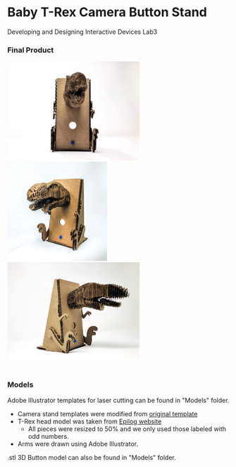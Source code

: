 # Baby T-Rex Camera Button Stand
Developing and Designing Interactive Devices Lab3

### Final Product
<img src="https://github.com/hathaitornr/T-Rex-CameraButtonStand/blob/master/FinalProduct/Trex2.JPG" width="300" height="225"><img src="https://github.com/hathaitornr/T-Rex-CameraButtonStand/blob/master/FinalProduct/Trex1.jpg" width="226" height="225"><img src="https://github.com/hathaitornr/T-Rex-CameraButtonStand/blob/master/FinalProduct/Trex3.JPG" width="300" height="225">
<br/><br/>
### Models
Adobe Illustrator templates for laser cutting can be found in "Models" folder.
* Camera stand templates were modified from [original template](https://github.com/FAR-Lab/Developing-and-Designing-Interactive-Devices/blob/master/CameraButtonStand.svg)
* T-Rex head model was taken from [Epilog website](https://www.epiloglaser.com/resources/sample-club/trex-head-3d-model.htm)
  - All pieces were resized to 50% and we only used those labeled with odd numbers.
* Arms were drawn using Adobe Illustrator.

.stl 3D Button model can also be found in "Models" folder.
